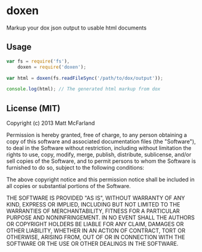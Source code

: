 # doxen
Markup your dox json output to usable html documents

## Usage
```javascript
var fs = require('fs'),
    doxen = require('doxen');

var html = doxen(fs.readFileSync('/path/to/dox/output'));

console.log(html); // The generated html markup from dox
```

## License (MIT)
Copyright (c) 2013 Matt McFarland

Permission is hereby granted, free of charge, to any person obtaining a copy of this software and associated documentation files (the "Software"), to deal in the Software without restriction, including without limitation the rights to use, copy, modify, merge, publish, distribute, sublicense, and/or sell copies of the Software, and to permit persons to whom the Software is furnished to do so, subject to the following conditions:

The above copyright notice and this permission notice shall be included in all copies or substantial portions of the Software.

THE SOFTWARE IS PROVIDED "AS IS", WITHOUT WARRANTY OF ANY KIND, EXPRESS OR IMPLIED, INCLUDING BUT NOT LIMITED TO THE WARRANTIES OF MERCHANTABILITY, FITNESS FOR A PARTICULAR PURPOSE AND NONINFRINGEMENT. IN NO EVENT SHALL THE AUTHORS OR COPYRIGHT HOLDERS BE LIABLE FOR ANY CLAIM, DAMAGES OR OTHER LIABILITY, WHETHER IN AN ACTION OF CONTRACT, TORT OR OTHERWISE, ARISING FROM, OUT OF OR IN CONNECTION WITH THE SOFTWARE OR THE USE OR OTHER DEALINGS IN THE SOFTWARE.
